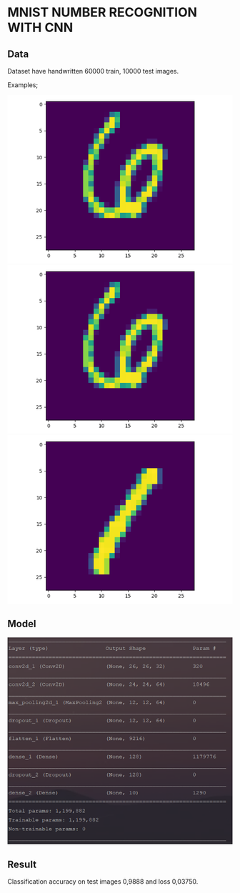 <h1>MNIST NUMBER RECOGNITION WITH CNN</h1>

<h2>Data</h2>

Dataset have handwritten 60000 train, 10000 test images.

Examples;

<img src="./images/5.png"/><br/>
<img src="./images/6.png"/><br/>
<img src="./images/1.png"/><br/>

<h2>Model</h2>

<img src="./images/model_summary.PNG"/>

<h2>Result</h2>
Classification accuracy on test images 0,9888 and loss 0,03750.
